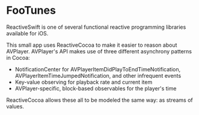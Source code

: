 # FooTunes

ReactiveSwift is one of several functional reactive programming libraries available for iOS.

This small app uses ReactiveCocoa to make it easier to reason about AVPlayer. AVPlayer's API makes use of three different asynchrony patterns in Cocoa:
- NotificationCenter for AVPlayerItemDidPlayToEndTimeNotification, AVPlayerItemTimeJumpedNotification, and other infrequent events
- Key-value observing for playback rate and current item
- AVPlayer-specific, block-based observables for the player's time

ReactiveCocoa allows these all to be modeled the same way: as streams of values.